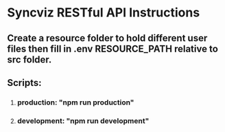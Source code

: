 # Syncviz RESTful API Instructions

## Create a resource folder to hold different user files then fill in .env RESOURCE_PATH relative to src folder.

## Scripts:

1. ### production: "npm run production"
2. ### development: "npm run development"
